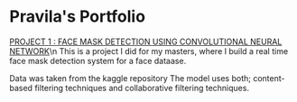 # Pravila's Portfolio


[PROJECT 1 : FACE MASK DETECTION USING CONVOLUTIONAL NEURAL NETWORK](https://github.com/PravilaDsouza/FaceMask_Detection)\n This is a project I did for my masters, where I build a real time face mask detection system for a face dataase.

Data was taken from the kaggle repository
The model uses both; content-based filtering techniques and collaborative filtering techniques.
